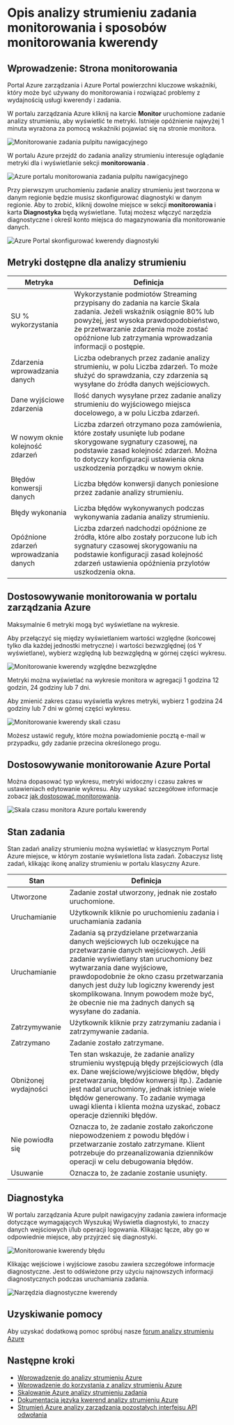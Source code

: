 <properties 
    pageTitle="Monitorowanie zadania analizy strumieniu opis | Microsoft Azure" 
    description="Opis zadania analizy strumieniu monitorowania" 
    keywords="monitorowanie kwerendy"
    services="stream-analytics" 
    documentationCenter="" 
    authors="jeffstokes72" 
    manager="jhubbard" 
    editor="cgronlun"/>

<tags 
    ms.service="stream-analytics" 
    ms.devlang="na" 
    ms.topic="article" 
    ms.tgt_pltfrm="na" 
    ms.workload="data-services" 
    ms.date="09/26/2016" 
    ms.author="jeffstok"/>

# <a name="understand-stream-analytics-job-monitoring-and-how-to-monitor-queries"></a>Opis analizy strumieniu zadania monitorowania i sposobów monitorowania kwerendy

## <a name="introduction-the-monitor-page"></a>Wprowadzenie: Strona monitorowania

Portal Azure zarządzania i Azure Portal powierzchni kluczowe wskaźniki, który może być używany do monitorowania i rozwiązać problemy z wydajnością usługi kwerendy i zadania. 

W portalu zarządzania Azure kliknij na karcie **Monitor** uruchomione zadanie analizy strumieniu, aby wyświetlić te metryki. Istnieje opóźnienie najwyżej 1 minuta wyrażona za pomocą wskaźniki pojawiać się na stronie monitora.  

  ![Monitorowanie zadania pulpitu nawigacyjnego](./media/stream-analytics-monitoring/01-stream-analytics-monitoring.png)  

W portalu Azure przejdź do zadania analizy strumieniu interesuje oglądanie metryki dla i wyświetlanie sekcji **monitorowania** .  

  ![Azure portalu monitorowania zadania pulpitu nawigacyjnego](./media/stream-analytics-monitoring/06-stream-analytics-monitoring.png)  

Przy pierwszym uruchomieniu zadanie analizy strumieniu jest tworzona w danym regionie będzie musisz skonfigurować diagnostyki w danym regionie. Aby to zrobić, kliknij dowolne miejsce w sekcji **monitorowania** i karta **Diagnostyka** będą wyświetlane. Tutaj możesz włączyć narzędzia diagnostyczne i określ konto miejsca do magazynowania dla monitorowanie danych.  

  ![Azure Portal skonfigurować kwerendy diagnostyki](./media/stream-analytics-monitoring/07-stream-analytics-monitoring.png)  

## <a name="metrics-available-for-stream-analytics"></a>Metryki dostępne dla analizy strumieniu


| Metryka | Definicja |
|--------|-------------|
| SU % wykorzystania | Wykorzystanie podmiotów Streaming przypisany do zadania na karcie Skala zadania. Jeżeli wskaźnik osiągnie 80% lub powyżej, jest wysoka prawdopodobieństwo, że przetwarzanie zdarzenia może zostać opóźnione lub zatrzymania wprowadzania informacji o postępie. |
| Zdarzenia wprowadzania danych | Liczba odebranych przez zadanie analizy strumieniu, w polu Liczba zdarzeń. To może służyć do sprawdzania, czy zdarzenia są wysyłane do źródła danych wejściowych. |
| Dane wyjściowe zdarzenia | Ilość danych wysyłane przez zadanie analizy strumieniu do wyjściowego miejsca docelowego, a w polu Liczba zdarzeń. |
| W nowym oknie kolejność zdarzeń | Liczba zdarzeń otrzymano poza zamówienia, które zostały usunięte lub podane skorygowane sygnatury czasowej, na podstawie zasad kolejność zdarzeń. Można to dotyczy konfiguracji ustawienia okna uszkodzenia porządku w nowym oknie. |
| Błędów konwersji danych | Liczba błędów konwersji danych poniesione przez zadanie analizy strumieniu. |
| Błędy wykonania | Liczba błędów wykonywanych podczas wykonywania zadania analizy strumieniu. |
| Opóźnione zdarzeń wprowadzania danych | Liczba zdarzeń nadchodzi opóźnione ze źródła, które albo zostały porzucone lub ich sygnatury czasowej skorygowaniu na podstawie konfiguracji zasad kolejność zdarzeń ustawienia opóźnienia przylotów uszkodzenia okna. |

## <a name="customizing-monitoring-in-the-azure-management-portal"></a>Dostosowywanie monitorowania w portalu zarządzania Azure ##

Maksymalnie 6 metryki mogą być wyświetlane na wykresie.

Aby przełączyć się między wyświetlaniem wartości względne (końcowej tylko dla każdej jednostki metryczne) i wartości bezwzględnej (oś Y wyświetlane), wybierz względną lub bezwzględną w górnej części wykresu.

  ![Monitorowanie kwerendy względne bezwzględne](./media/stream-analytics-monitoring/02-stream-analytics-monitoring.png)  

Metryki można wyświetlać na wykresie monitora w agregacji 1 godzina 12 godzin, 24 godziny lub 7 dni.

Aby zmienić zakres czasu wyświetla wykres metryki, wybierz 1 godzina 24 godziny lub 7 dni w górnej części wykresu.

  ![Monitorowanie kwerendy skali czasu](./media/stream-analytics-monitoring/03-stream-analytics-monitoring.png)  

Możesz ustawić reguły, które można powiadomienie pocztą e-mail w przypadku, gdy zadanie przecina określonego progu. 

## <a name="customizing-monitoring-in-the-azure-portal"></a>Dostosowywanie monitorowanie Azure Portal ##

Można dopasować typ wykresu, metryki widoczny i czasu zakres w ustawieniach edytowanie wykresu. Aby uzyskać szczegółowe informacje zobacz [jak dostosować monitorowania](../monitoring-and-diagnostics/insights-how-to-customize-monitoring.md).

  ![Skala czasu monitora Azure portalu kwerendy](./media/stream-analytics-monitoring/08-stream-analytics-monitoring.png)  

## <a name="job-status"></a>Stan zadania

Stan zadań analizy strumieniu można wyświetlać w klasycznym Portal Azure miejsce, w którym zostanie wyświetlona lista zadań. Zobaczysz listę zadań, klikając ikonę analizy strumieniu w portalu klasyczny Azure.

| Stan | Definicja |
|--------|------------|
| Utworzone | Zadanie został utworzony, jednak nie zostało uruchomione. |
| Uruchamianie | Użytkownik kliknie po uruchomieniu zadania i uruchamiania zadania |
| Uruchamianie | Zadania są przydzielane przetwarzania danych wejściowych lub oczekujące na przetwarzanie danych wejściowych. Jeśli zadanie wyświetlany stan uruchomiony bez wytwarzania dane wyjściowe, prawdopodobnie że okno czasu przetwarzania danych jest duży lub logiczny kwerendy jest skomplikowana. Innym powodem może być, że obecnie nie ma żadnych danych są wysyłane do zadania. |
| Zatrzymywanie | Użytkownik kliknie przy zatrzymaniu zadania i zatrzymywanie zadania. |
| Zatrzymano | Zadanie zostało zatrzymane. |
| Obniżonej wydajności | Ten stan wskazuje, że zadanie analizy strumieniu występują błędy przejściowych (dla ex. Dane wejściowe/wyjściowe błędów, błędy przetwarzania, błędów konwersji itp.). Zadanie jest nadal uruchomiony, jednak istnieje wiele błędów generowany. To zadanie wymaga uwagi klienta i klienta można uzyskać, zobacz operacje dzienniki błędów. |
| Nie powiodła się | Oznacza to, że zadanie zostało zakończone niepowodzeniem z powodu błędów i przetwarzanie zostało zatrzymane. Klient potrzebuje do przeanalizowania dzienników operacji w celu debugowania błędów. |
| Usuwanie | Oznacza to, że zadanie zostanie usunięty. |

## <a name="diagnosis"></a>Diagnostyka

W portalu zarządzania Azure pulpit nawigacyjny zadania zawiera informacje dotyczące wymagających Wyszukaj Wyświetla diagnostyki, to znaczy danych wejściowych i/lub operacji logowania. Klikając łącze, aby go w odpowiednie miejsce, aby przyjrzeć się diagnostyki.

  ![Monitorowanie kwerendy błędu](./media/stream-analytics-monitoring/04-stream-analytics-monitoring.png)  

Klikając wejściowe i wyjściowe zasobu zawiera szczegółowe informacje diagnostyczne. Jest to odświeżone przy użyciu najnowszych informacji diagnostycznych podczas uruchamiania zadania.

  ![Narzędzia diagnostyczne kwerendy](./media/stream-analytics-monitoring/05-stream-analytics-monitoring.png)  

## <a name="get-help"></a>Uzyskiwanie pomocy
Aby uzyskać dodatkową pomoc spróbuj nasze [forum analizy strumieniu Azure](https://social.msdn.microsoft.com/Forums/en-US/home?forum=AzureStreamAnalytics)

## <a name="next-steps"></a>Następne kroki

- [Wprowadzenie do analizy strumieniu Azure](stream-analytics-introduction.md)
- [Wprowadzenie do korzystania z analizy strumieniu Azure](stream-analytics-get-started.md)
- [Skalowanie Azure analizy strumieniu zadania](stream-analytics-scale-jobs.md)
- [Dokumentacja języka kwerend analizy strumieniu Azure](https://msdn.microsoft.com/library/azure/dn834998.aspx)
- [Strumień Azure analizy zarządzania pozostałych interfejsu API odwołania](https://msdn.microsoft.com/library/azure/dn835031.aspx)
